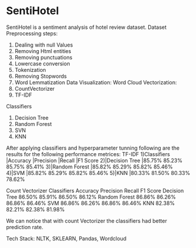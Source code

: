 # SentiHotel
SentiHotel is a sentiment analysis of hotel review dataset.
Dataset Preprocessing steps:
1) Dealing with null Values
2) Removing Html entities
3) Removing punctuations
4) Lowercase conversion
5) Tokenization
6) Removing Stopwords
7) Word Lemmatization
   Data Visualization: Word Cloud
Vectorization:
1) CountVectorizer
2) TF-IDF

Classifiers
1) Decision Tree
2) Random Forest
3) SVN
4) KNN

After applying classifiers and hyperparameter tunning following are the results for the following performance metrices:
TF-IDF
1)Classifiers	  |Accuracy |Precision |Recall	|F1 Score
2)|Decision Tree	  |85.75%	85.23%	85.75%	85.41%
3)|Random Forest	  |85.82%	85.29%	85.82%	85.46%
4)|SVM	           |85.82%	85.29%	85.82%	85.46%
5)|KNN	           |80.33%	81.50%	80.33%	78.62%

Count Vectorizer
Classifiers	  Accuracy Precision Recall	F1 Score
Decision Tree	  86.50%	85.91%	86.50%	86.12%
Random Forest	  86.86%	86.26%	86.86%	86.46%
SVM	            86.86%	86.26%	86.86%	86.46%
KNN	            82.38%	82.21%	82.38%	81.98%

We can notice that with count Vectorizer the classifiers had better prediction rate.

Tech Stack: NLTK, SKLEARN, Pandas, Wordcloud



